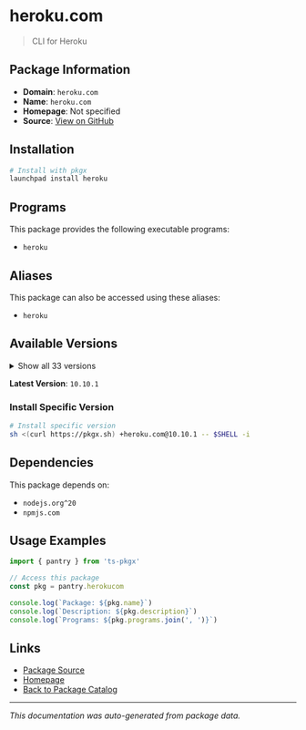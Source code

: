 # heroku.com

> CLI for Heroku

## Package Information

- **Domain**: `heroku.com`
- **Name**: `heroku.com`
- **Homepage**: Not specified
- **Source**: [View on GitHub](https://github.com/pkgxdev/pantry/tree/main/projects/heroku.com/package.yml)

## Installation

```bash
# Install with pkgx
launchpad install heroku
```

## Programs

This package provides the following executable programs:

- `heroku`

## Aliases

This package can also be accessed using these aliases:

- `heroku`

## Available Versions

<details>
<summary>Show all 33 versions</summary>

- `10.10.1`, `10.10.0`, `10.9.0`, `10.8.0`, `10.7.0`
- `10.6.1`, `10.6.0`, `10.5.0`, `10.4.1`, `10.4.0`
- `10.3.0`, `10.2.0`, `10.1.0`, `10.0.2`, `10.0.1`
- `10.0.0`, `9.5.1`, `9.5.0`, `9.4.0`, `9.3.2`
- `9.3.1`, `9.3.0`, `9.2.1`, `9.2.0`, `9.1.0`
- `9.0.0`, `8.11.5`, `8.11.4`, `8.11.3`, `8.11.2`
- `8.11.1`, `8.11.0`, `8.10.0`

</details>

**Latest Version**: `10.10.1`

### Install Specific Version

```bash
# Install specific version
sh <(curl https://pkgx.sh) +heroku.com@10.10.1 -- $SHELL -i
```

## Dependencies

This package depends on:

- `nodejs.org^20`
- `npmjs.com`

## Usage Examples

```typescript
import { pantry } from 'ts-pkgx'

// Access this package
const pkg = pantry.herokucom

console.log(`Package: ${pkg.name}`)
console.log(`Description: ${pkg.description}`)
console.log(`Programs: ${pkg.programs.join(', ')}`)
```

## Links

- [Package Source](https://github.com/pkgxdev/pantry/tree/main/projects/heroku.com/package.yml)
- [Homepage](#)
- [Back to Package Catalog](../package-catalog.md)

---

*This documentation was auto-generated from package data.*
